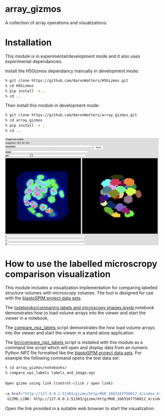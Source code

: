 # array_gizmos
A collection of array operations and visualizations.

# Installation

This module is in experimental/development mode and it also uses experimental dependancies.

Install the H5Gizmos dependancy manually in development mode:

```bash
% git clone https://github.com/AaronWatters/H5Gizmos.git
% cd H5Gizmos
% pip install -e .
% cd ..
```

Then install this module in development mode:

```bash
% git clone https://github.com/AaronWatters/array_gizmos.git
% cd array_gizmos
% pip install -e .
% cd ..
```

<img src="comparison_viz.png" width="500"/>

# How to use the labelled microscropy comparison visualization

This module includes a visualization implementation for comparing
labelled structure volumes with microscopy volumes.  The tool is designed
for use with the 
<a href="https://github.com/flatironinstitute/blastoSPIM_web">blastoSPIM project data sets</a>.

The
<a href="https://github.com/AaronWatters/array_gizmos/blob/main/notebooks/comparing%20labels%20and%20microscopy%20images.ipynb">
notebooks/comparing labels and microscopy images.ipynb
</a> notebook demonstrates how to load volume arrays into the viewer and start the viewer in a notebook,

The
<a href="https://github.com/AaronWatters/array_gizmos/blob/main/bin/compare_npz_labels">
compare_npz_labels
</a> script demonstrates the how load volume arrays into the viewer and start the viewer in a stand alone application.

The 
<a href="https://github.com/AaronWatters/array_gizmos/blob/main/bin/compare_npz_labels">
bin/compare_npz_labels
</a> script is installed  with this module as a command line script which will open and display
data from an numeric Python NPZ file formatted like the
<a href="https://github.com/flatironinstitute/blastoSPIM_web">blastoSPIM project data sets</a>.
For example the following command opens the test data set:
```bash
% cd array_gizmos/notebooks/
% compare_npz_labels labels_and_image.npz 

Open gizmo using link (control-click / open link)

<a href="http://127.0.0.1:51303/gizmo/http/MGR_1663167750012_4/index.html" target="_blank">Click to open</a> <br> 
 GIZMO_LINK: http://127.0.0.1:51303/gizmo/http/MGR_1663167750012_4/index.html 
```

Open the link provided in a suitable web browser to start the visualization.


